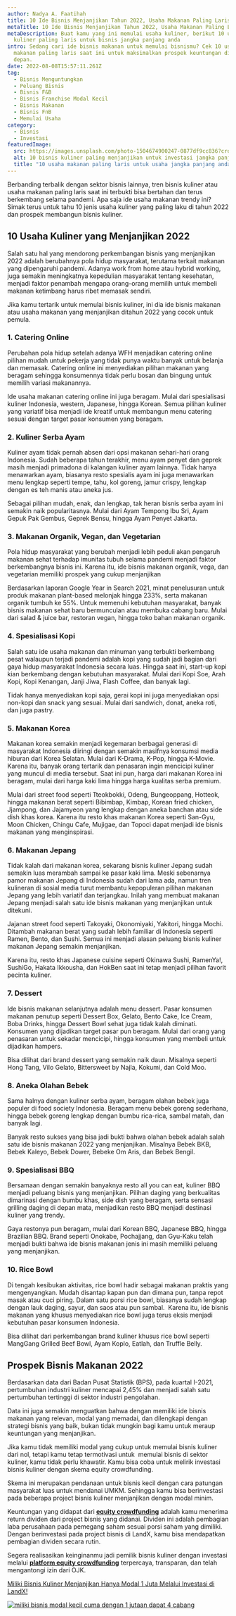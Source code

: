 ```yaml
---
author: Nadya A. Faatihah
title: 10 Ide Bisnis Menjanjikan Tahun 2022, Usaha Makanan Paling Laris
metaTitle: 10 Ide Bisnis Menjanjikan Tahun 2022, Usaha Makanan Paling Laris
metaDescription: Buat kamu yang ini memulai usaha kuliner, berikut 10 usaha
  kuliner paling laris untuk bisnis jangka panjang anda
intro: Sedang cari ide bisnis makanan untuk memulai bisnismu? Cek 10 usaha
  makanan paling laris saat ini untuk maksimalkan prospek keuntungan di masa
  depan.
date: 2022-08-08T15:57:11.261Z
tag:
  - Bisnis Menguntungkan
  - Peluang Bisnis
  - Bisnis F&B
  - Bisnis Franchise Modal Kecil
  - Bisnis Makanan
  - Bisnis FnB
  - Memulai Usaha
category:
  - Bisnis
  - Investasi
featuredImage:
  src: https://images.unsplash.com/photo-1504674900247-0877df9cc836?crop=entropy&cs=tinysrgb&fm=jpg&ixlib=rb-1.2.1&q=80&raw_url=true&ixid=MnwxMjA3fDB8MHxwaG90by1wYWdlfHx8fGVufDB8fHx8&auto=format&fit=crop&w=870
  alt: 10 bisnis kuliner paling menjanjikan untuk investasi jangka panjang
  title: "10 usaha makanan paling laris untuk usaha jangka panjang anda "
---
```

Berbanding terbalik dengan sektor bisnis lainnya, tren bisnis kuliner atau usaha makanan paling laris saat ini terbukti bisa bertahan dan terus berkembang selama pandemi. Apa saja ide usaha makanan trendy ini? Simak terus untuk tahu 10 jenis usaha kuliner yang paling laku di tahun 2022 dan prospek membangun bisnis kuliner. 

## 10 Usaha Kuliner yang Menjanjikan 2022

Salah satu hal yang mendorong perkembangan bisnis yang menjanjikan 2022 adalah berubahnya pola hidup masyarakat, terutama terkait makanan yang dipengaruhi pandemi. Adanya work from home atau hybrid working, juga semakin meningkatnya kepedulian masyarakat tentang kesehatan, menjadi faktor penambah mengapa orang-orang memilih untuk membeli makanan ketimbang harus ribet memasak sendiri. 

Jika kamu tertarik untuk memulai bisnis kuliner, ini dia ide bisnis makanan atau usaha makanan yang menjanjikan ditahun 2022 yang cocok untuk pemula. 

### 1. Catering Online

Perubahan pola hidup setelah adanya WFH menjadikan catering online pilihan mudah untuk pekerja yang tidak punya waktu banyak untuk belanja dan memasak. Catering online ini menyediakan pilihan makanan yang beragam sehingga konsumennya tidak perlu bosan dan bingung untuk memilih variasi makanannya. 

Ide usaha makanan catering online ini juga beragam. Mulai dari spesialisasi kuliner Indonesia, western, Japanese, hingga Korean. Semua pilihan kuliner yang variatif bisa menjadi ide kreatif untuk membangun menu catering sesuai dengan target pasar konsumen yang beragam.

### 2. Kuliner Serba Ayam

Kuliner ayam tidak pernah absen dari opsi makanan sehari-hari orang Indonesia. Sudah beberapa tahun terakhir, menu ayam penyet dan geprek masih menjadi primadona di kalangan kuliner ayam lainnya. Tidak hanya menawarkan ayam, biasanya resto spesialis ayam ini juga menawarkan menu lengkap seperti tempe, tahu, kol goreng, jamur crispy, lengkap dengan es teh manis atau aneka jus. 

Sebagai pilihan mudah, enak, dan lengkap, tak heran bisnis serba ayam ini semakin naik popularitasnya. Mulai dari Ayam Tempong Ibu Sri, Ayam Gepuk Pak Gembus, Geprek Bensu, hingga Ayam Penyet Jakarta. 

### 3. Makanan Organik, Vegan, dan Vegetarian 

Pola hidup masyarakat yang berubah menjadi lebih peduli akan pengaruh makanan sehat terhadap imunitas tubuh selama pandemi menjadi faktor berkembangnya bisnis ini. Karena itu, ide bisnis makanan organik, vega, dan vegetarian memiliki prospek yang cukup menjanjikan

Berdasarkan laporan Google Year in Search 2021, minat penelusuran untuk produk makanan plant-based melonjak hingga 233%, serta makanan organik tumbuh ke 55%. Untuk memenuhi kebutuhan masyarakat, banyak bisnis makanan sehat baru bermunculan atau membuka cabang baru. Mulai dari salad & juice bar, restoran vegan, hingga toko bahan makanan organik.

### 4. Spesialisasi Kopi

Salah satu ide usaha makanan dan minuman yang terbukti berkembang pesat walaupun terjadi pandemi adalah kopi yang sudah jadi bagian dari gaya hidup masyarakat Indonesia secara luas. Hingga saat ini, start-up kopi kian berkembang dengan kebutuhan masyarakat. Mulai dari Kopi Soe, Arah Kopi, Kopi Kenangan, Janji Jiwa, Flash Coffee, dan banyak lagi. 

Tidak hanya menyediakan kopi saja, gerai kopi ini juga menyediakan opsi non-kopi dan snack yang sesuai. Mulai dari sandwich, donat, aneka roti, dan juga pastry.

### 5. Makanan Korea

Makanan korea semakin menjadi kegemaran berbagai generasi di masyarakat Indonesia diiringi dengan semakin masifnya konsumsi media hiburan dari Korea Selatan. Mulai dari K-Drama, K-Pop, hingga K-Movie. Karena itu, banyak orang tertarik dan penasaran ingin mencicipi kuliner yang muncul di media tersebut. Saat ini pun, harga dari makanan Korea ini beragam, mulai dari harga kaki lima hingga harga kualitas serba premium.

Mulai dari street food seperti Tteokbokki, Odeng, Bungeoppang, Hotteok, hingga makanan berat seperti Bibimbap, Kimbap, Korean fried chicken, Jjampong, dan Jajamyeon yang lengkap dengan aneka banchan atau side dish khas korea. Karena itu resto khas makanan Korea seperti San-Gyu, Moon Chicken, Chingu Cafe, Mujigae, dan Topoci dapat menjadi ide bisnis makanan yang menginspirasi.

### 6. Makanan Jepang

Tidak kalah dari makanan korea, sekarang bisnis kuliner Jepang sudah semakin luas merambah sampai ke pasar kaki lima. Meski sebenarnya pamor makanan Jepang di Indonesia sudah dari lama ada, namun tren kulineran di sosial media turut membantu kepopuleran pilihan makanan Jepang yang lebih variatif dan terjangkau. Inilah yang membuat makanan Jepang menjadi salah satu ide bisnis makanan yang menjanjikan untuk ditekuni.

Jajanan street food seperti Takoyaki, Okonomiyaki, Yakitori, hingga Mochi. Ditambah makanan berat yang sudah lebih familiar di Indonesia seperti Ramen, Bento, dan Sushi. Semua ini menjadi alasan peluang bisnis kuliner makanan Jepang semakin menjanjikan.

Karena itu, resto khas Japanese cuisine seperti Okinawa Sushi, RamenYa!, SushiGo, Hakata Ikkousha, dan HokBen saat ini tetap menjadi pilihan favorit pecinta kuliner.

### 7. Dessert 

Ide bisnis makanan selanjutnya adalah menu dessert. Pasar konsumen makanan penutup seperti Dessert Box, Gelato, Bento Cake, Ice Cream, Boba Drinks, hingga Dessert Bowl sehat juga tidak kalah diminati. Konsumen yang dijadikan target pasar pun beragam. Mulai dari orang yang penasaran untuk sekadar mencicipi, hingga konsumen yang membeli untuk dijadikan hampers.

Bisa dilihat dari brand dessert yang semakin naik daun. Misalnya seperti Hong Tang, Vilo Gelato, Bittersweet by Najla, Kokumi, dan Cold Moo. 

### 8. Aneka Olahan Bebek

Sama halnya dengan kuliner serba ayam, beragam olahan bebek juga populer di food society Indonesia. Beragam menu bebek goreng sederhana, hingga bebek goreng lengkap dengan bumbu rica-rica, sambal matah, dan banyak lagi. 

Banyak resto sukses yang bisa jadi bukti bahwa olahan bebek adalah salah satu ide bisnis makanan 2022 yang menjanjikan. Misalnya Bebek BKB, Bebek Kaleyo, Bebek Dower, Bebeke Om Aris, dan Bebek Bengil.

### 9. Spesialisasi BBQ 

Bersamaan dengan semakin banyaknya resto all you can eat, kuliner BBQ menjadi peluang bisnis yang menjanjikan. Pilihan daging yang berkualitas dimarinasi dengan bumbu khas, side dish yang beragam, serta sensasi grilling daging di depan mata, menjadikan resto BBQ menjadi destinasi kuliner yang trendy.

Gaya restonya pun beragam, mulai dari Korean BBQ, Japanese BBQ, hingga Brazilian BBQ. Brand seperti Onokabe, Pochajjang, dan Gyu-Kaku telah menjadi bukti bahwa ide bisnis makanan jenis ini masih memiliki peluang yang menjanjikan.

### 10. Rice Bowl

Di tengah kesibukan aktivitas, rice bowl hadir sebagai makanan praktis yang mengenyangkan. Mudah disantap kapan pun dan dimana pun, tanpa repot masak atau cuci piring. Dalam satu porsi rice bowl, biasanya sudah lengkap dengan lauk daging, sayur, dan saos atau pun sambal.  Karena itu, ide bisnis makanan yang khusus menyediakan rice bowl juga terus eksis menjadi kebutuhan pasar konsumen Indonesia.

Bisa dilihat dari perkembangan brand kuliner khusus rice bowl seperti MangGang Grilled Beef Bowl, Ayam Koplo, Eatlah, dan Truffle Belly. 

## Prospek Bisnis Makanan 2022

Berdasarkan data dari Badan Pusat Statistik (BPS), pada kuartal I-2021, pertumbuhan industri kuliner mencapai 2,45% dan menjadi salah satu pertumbuhan tertinggi di sektor industri pengolahan.

Data ini juga semakin menguatkan bahwa dengan memiliki ide bisnis makanan yang relevan, modal yang memadai, dan dilengkapi dengan strategi bisnis yang baik, bukan tidak mungkin bagi kamu untuk meraup keuntungan yang menjanjikan.

Jika kamu tidak memiliki modal yang cukup untuk memulai bisnis kuliner dari nol, tetapi kamu tetap termotivasi untuk  memulai bisnis di sektor kuliner, kamu tidak perlu khawatir. Kamu bisa coba untuk melirik investasi bisnis kuliner dengan skema equity crowdfunding.

Skema ini merupakan pendanaan untuk bisnis kecil dengan cara patungan masyarakat luas untuk mendanai UMKM. Sehingga kamu bisa berinvestasi pada beberapa project bisnis kuliner menjanjikan dengan modal minim. 

Keuntungan yang didapat dari **[equity crowdfunding](https://www.landx.id/)** adalah kamu menerima return dividen dari project bisnis yang didanai. Dividen ini adalah pembagian laba perusahaan pada pemegang saham sesuai porsi saham yang dimiliki. Dengan berinvestasi pada project bisnis di LandX, kamu bisa mendapatkan pembagian dividen secara rutin.

Segera realisasikan keinginanmu jadi pemilik bisnis kuliner dengan investasi melalui **[platform equity crowdfunding](https://landx.id/)** terpercaya, transparan, dan telah mengantongi izin dari OJK. 

[Miliki Bisnis Kuliner Menjanjikan Hanya Modal 1 Juta Melalui Investasi di LandX!](https://landx.id/project/?utm_source=Blog&utm_medium=organic+keyword&utm_campaign=blog&utm_id=Blog)

[![miliki bisnis modal kecil cuma dengan 1 jutaan dapat 4 cabang ](https://accountgram-production.sfo2.cdn.digitaloceanspaces.com/landx_ghost/2021/11/jadi-owner-bisnis-hanya-1-jutaan-dengan-cuan-yang-sangat-menjanjikan.png)](https://landx.id/project/?utm_source=Blog&utm_medium=organic+keyword&utm_campaign=blog&utm_id=Blog)
